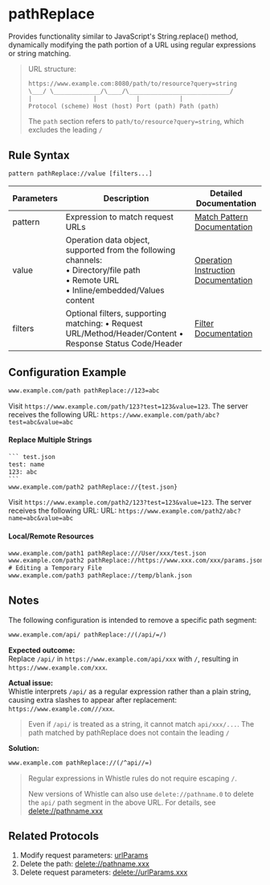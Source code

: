 # pathReplace
Provides functionality similar to JavaScript's String.replace() method, dynamically modifying the path portion of a URL using regular expressions or string matching.

> URL structure:
> ``` txt
> https://www.example.com:8080/path/to/resource?query=string
> \___/ \_____________/\____/\____________________________/
> |                 |           |           |
> Protocol (scheme) Host (host) Port (path) Path (path)
> ```
> 
> The `path` section refers to `path/to/resource?query=string`, which excludes the leading `/`

## Rule Syntax
``` txt
pattern pathReplace://value [filters...]
```

| Parameters | Description | Detailed Documentation |
| ------- | ------------------------------------------------------------ | ------------------------- |
| pattern | Expression to match request URLs | [Match Pattern Documentation](./pattern) |
| value | Operation data object, supported from the following channels: <br/>• Directory/file path<br/>• Remote URL<br/>• Inline/embedded/Values content | [Operation Instruction Documentation](./operation) |
| filters | Optional filters, supporting matching: • Request URL/Method/Header/Content • Response Status Code/Header | [Filter Documentation](./filters) |

## Configuration Example
``` txt
www.example.com/path pathReplace://123=abc
```
Visit `https://www.example.com/path/123?test=123&value=123`. The server receives the following URL: `https://www.example.com/path/abc?test=abc&value=abc`

#### Replace Multiple Strings

```` txt
``` test.json
test: name
123: abc
```
www.example.com/path2 pathReplace://{test.json}
````
Visit `https://www.example.com/path2/123?test=123&value=123`. The server receives the following URL: URL: `https://www.example.com/path2/abc?name=abc&value=abc`

#### Local/Remote Resources

```` txt
www.example.com/path1 pathReplace:///User/xxx/test.json
www.example.com/path2 pathReplace://https://www.xxx.com/xxx/params.json
# Editing a Temporary File
www.example.com/path3 pathReplace://temp/blank.json
````

## Notes  
The following configuration is intended to remove a specific path segment:  
```txt  
www.example.com/api/ pathReplace://(/api/=/)  
```  

**Expected outcome:**  
Replace `/api/` in `https://www.example.com/api/xxx` with `/`, resulting in `https://www.example.com/xxx`.  

**Actual issue:**  
Whistle interprets `/api/` as a regular expression rather than a plain string, causing extra slashes to appear after replacement:  
`https://www.example.com///xxx`.

> Even if `/api/` is treated as a string, it cannot match `api/xxx/...`. The path matched by pathReplace does not contain the leading `/`

**Solution:**  

```txt  
www.example.com pathReplace://(/^api//=)
```  
> Regular expressions in Whistle rules do not require escaping `/`.
>
> New versions of Whistle can also use `delete://pathname.0` to delete the `api/` path segment in the above URL. For details, see [delete://pathname.xxx](./delete)

## Related Protocols
1. Modify request parameters: [urlParams](./urlParams)
2. Delete the path: [delete://pathname.xxx](./delete)
3. Delete request parameters: [delete://urlParams.xxx](./delete)

